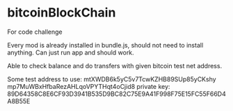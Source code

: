 # bitcoinBlockChain
For code challenge

Every mod is already installed in bundle.js, should not need to install anything. Can just run app and should work.

Able to check balance and do transfers with given bitcoin test net address.

Some test address to use:
mtXWDB6k5yC5v7TcwKZHB89SUp85yCKshy
mp7MuWBxHfbaRezAHLqoVPYTHqt4oCjid8  private key: 89D64358C8E6CF93D3941B535D9BC82C75E9A41F998F75E15FC55F66D4A8B55E
